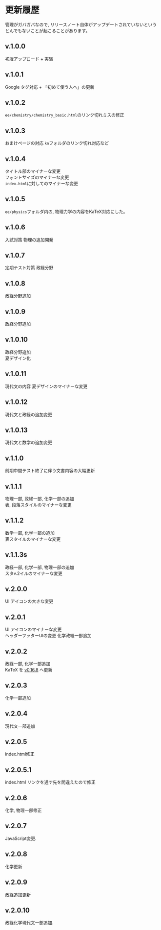 # 更新履歴

管理がガバガバなので, リリースノート自体がアップデートされていないというとんでもないことが起こることがあります。

## v.1.0.0
初版アップロード + 実験

## v.1.0.1
Google タグ対応 + 「初めて使う人へ」の更新

## v.1.0.2
`ee/chemistry/chemistry_basic.html`のリンク切れミスの修正

## v.1.0.3
おまけページの対応 `kn`フォルダのリンク切れ対応など

## v.1.0.4
タイトル部のマイナーな変更  
フォントサイズのマイナーな変更  
`index.html`に対してのマイナーな変更

## v.1.0.5
`ee/physics`フォルダ内の, 物理力学の内容をKaTeX対応にした。

## v.1.0.6
入試対策 物理の追加開発

## v.1.0.7
定期テスト対策 政経分野

## v.1.0.8
政経分野追加

## v.1.0.9
政経分野追加

## v.1.0.10
政経分野追加  
夏デザイン化

## v.1.0.11
現代文の内容
夏デザインのマイナーな変更

## v.1.0.12
現代文と政経の追加変更

## v.1.0.13
現代文と数学の追加変更

## v.1.1.0
前期中間テスト終了に伴う文書内容の大幅更新

## v.1.1.1
物理一部, 政経一部, 化学一部の追加  
表, 段落スタイルのマイナーな変更

## v.1.1.2
数学一部, 化学一部の追加  
表スタイルのマイナーな変更

## v.1.1.3s
政経一部, 化学一部, 物理一部の追加  
スタv.2イルのマイナーな変更

## v.2.0.0
UI アイコンの大きな変更

## v.2.0.1
UI アイコンのマイナーな変更  
ヘッダーフッターUIの変更
化学政経一部追加

## v.2.0.2
政経一部, 化学一部追加  
KaTeX を [v0.16.8](https://github.com/KaTeX/KaTeX/releases/tag/v0.16.8) へ更新

## v.2.0.3
化学一部追加

## v.2.0.4
現代文一部追加

## v.2.0.5
index.html修正

## v.2.0.5.1
index.html リンクを通す先を間違えたので修正

## v.2.0.6
化学, 物理一部修正

## v.2.0.7
JavaScript変更. 

## v.2.0.8
化学更新

## v.2.0.9
政経追加更新

## v.2.0.10
政経化学現代文一部追加.